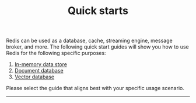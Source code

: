 ﻿---
title: "Quick starts"
linkTitle: "Quick starts"
weight: 20
description: >
    Quick start guides
---

Redis can be used as a database, cache, streaming engine, message broker, and more. The following quick start guides will show you how to use Redis for the following specific purposes:

1. [In-memory data store](/docs/getting-started/data-structure-store)
2. [Document database](/docs/getting-started/document-database)
3. [Vector database](/docs/getting-started/vector-database)

Please select the guide that aligns best with your specific usage scenario.

<hr>
